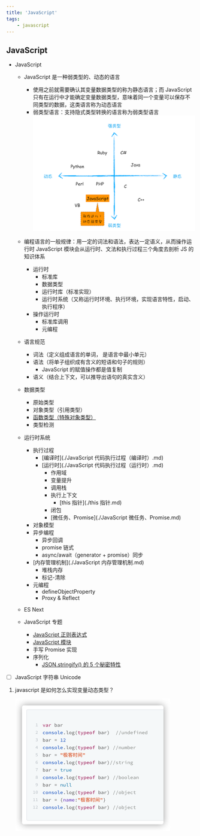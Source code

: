 ```yaml
---
title: 'JavaScript'
tags:
	- javascript
---
```


## JavaScript

- JavaScript
  - JavaScript 是一种弱类型的、动态的语言
    - 使用之前就需要确认其变量数据类型的称为静态语言；而 JavaScript 只有在运行中才能确定变量数据类型，意味着同一个变量可以保存不同类型的数据，这类语言称为动态语言
    - 弱类型语言：支持隐式类型转换的语言称为弱类型语言
      <img src="${images}/36f0f5bdce0a6d8c36cbb8a76931cff0.png" alt="img" style="zoom:50%;" />
  - 编程语言的一般规律：用一定的词法和语法，表达一定语义，从而操作运行时
    JavaScript 模块会从运行时、文法和执行过程三个角度去剖析 JS 的知识体系
    - 运行时
      - 标准库
      - 数据类型
      - 运行时库（标准实现）
      - 运行时系统（又称运行时环境、执行环境，实现语言特性，启动、执行程序）
    - 操作运行时
      - 标准库调用
      - 元编程

  - 语言规范
    - 词法（定义组成语言的单词， 是语言中最小单元）
    - 语法（将单子组织成有含义的短语和句子的规则）
      - JavaScript 的赋值操作都是值复制
    - 语义（结合上下文，可以推导出语句的真实含义）
  - 数据类型
    - 原始类型
    - 对象类型（引用类型）
    - [函数类型（特殊对象类型）](./JavaScript%20函数.md)
    - 类型检测
  - 运行时系统
      - 执行过程
        - [编译时](./JavaScript 代码执行过程（编译时）.md)
        - [运行时](./JavaScript 代码执行过程（运行时）.md)
          - 作用域
          - 变量提升
          - 调用栈
          - 执行上下文
            - [this 指针](./this 指针.md)
          - 闭包
          - [微任务、Promise](./JavaScript 微任务、Promise.md)
      - 对象模型
      - 异步编程
        - 异步回调
        - promise 链式
        - async/await（generator + promise）同步
      - [内存管理机制](./JavaScript 内存管理机制.md)
        - 堆栈内存
        - 标记-清除
      - 元编程
        - defineObjectProperty
        - Proxy & Reflect
    
  - ES Next

  - JavaScript 专题
    - [JavaScript 正则表达式](./JavaScript%20正则表达式.md)
    - [JavaScript 模块](./JavaScript%20模块.md)
    - 手写 Promise 实现
    - 序列化
      - [JSON.stringify() 的 5 个秘密特性](https://medium.com/javascript-in-plain-english/5-secret-features-of-json-stringify-c699340f9f27)



- [ ] JavaScript 字符串 Unicode

1. javascript 是如何怎么实现变量动态类型？

   <img src="${images}/image-20210602215811015.png" alt="image-20210602215811015" style="zoom:50%;" />
